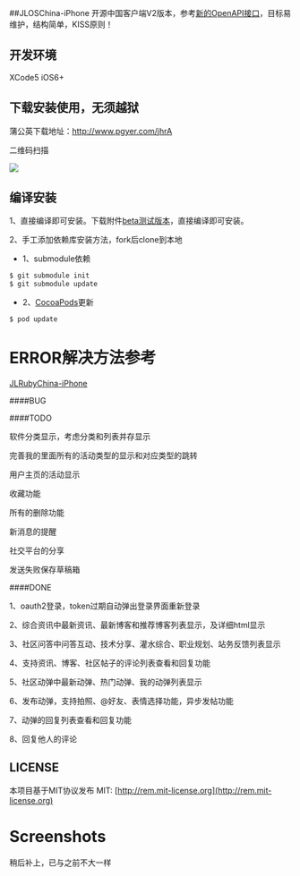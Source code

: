 ##JLOSChina-iPhone
开源中国客户端V2版本，参考[新的OpenAPI接口](http://www.oschina.net/openapi)，目标易维护，结构简单，KISS原则！

## 开发环境
XCode5 iOS6+

## 下载安装使用，无须越狱

蒲公英下载地址：http://www.pgyer.com/jhrA

二维码扫描

![](http://www.pgyer.com/app/qrcode/54708615384f436c1f25e190d3ddffec)

## 编译安装
1、直接编译即可安装。下载附件[beta测试版本](http://git.oschina.net/jimneylee/JLOSChina-iPhone-V2/attach_files)，直接编译即可安装。

2、手工添加依赖库安装方法，fork后clone到本地

* 1、submodule依赖

``` bash
$ git submodule init
$ git submodule update
```

* 2、[CocoaPods](http://cocoapods.org)更新

``` bash   
$ pod update
```

# ERROR解决方法参考

[JLRubyChina-iPhone](https://github.com/jimneylee/JLRubyChina-iPhone)

####BUG


####TODO

软件分类显示，考虑分类和列表并存显示

完善我的里面所有的活动类型的显示和对应类型的跳转

用户主页的活动显示

收藏功能

所有的删除功能

新消息的提醒

社交平台的分享

发送失败保存草稿箱

####DONE

1、oauth2登录，token过期自动弹出登录界面重新登录

2、综合资讯中最新资讯、最新博客和推荐博客列表显示，及详细html显示

3、社区问答中问答互动、技术分享、灌水综合、职业规划、站务反馈列表显示

4、支持资讯、博客、社区帖子的评论列表查看和回复功能

5、社区动弹中最新动弹、热门动弹、我的动弹列表显示

6、发布动弹，支持拍照、@好友、表情选择功能，异步发帖功能

7、动弹的回复列表查看和回复功能

8、回复他人的评论

## LICENSE

本项目基于MIT协议发布
MIT: [http://rem.mit-license.org](http://rem.mit-license.org)

# Screenshots
稍后补上，已与之前不大一样
